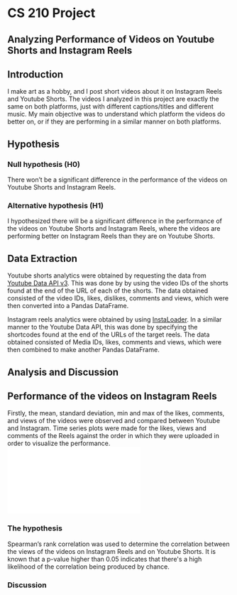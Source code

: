 # CS 210 Project
## Analyzing Performance of Videos on Youtube Shorts and Instagram Reels

## Introduction
I make art as a hobby, and I post short videos about it on Instagram Reels and Youtube Shorts. The videos I analyzed in this project are exactly the same on both platforms, just with different captions/titles and different music. My main objective was to understand which platform the videos do better on, or if they are performing in a similar manner on both platforms. 

## Hypothesis

### Null hypothesis (H0)
There won’t be a significant difference in the performance of the videos on Youtube Shorts and Instagram Reels. 

### Alternative hypothesis (H1)
I hypothesized there will be a significant difference in the performance of the videos on Youtube Shorts and Instagram Reels, where the videos are performing better on Instagram Reels than they are on Youtube Shorts. 

## Data Extraction
Youtube shorts analytics were obtained by requesting the data from [Youtube Data API v3](https://console.cloud.google.com/marketplace/product/google/youtube.googleapis.com?pli=1&project=youtubeanalytics-407616). This was done by by using the video IDs of the shorts found at the end of the URL of each of the shorts. The data obtained consisted of the video IDs, likes, dislikes, comments and views, which were then converted into a Pandas DataFrame. 

Instagram reels analytics were obtained by using [InstaLoader](https://pypi.org/project/instaloader/). In a similar manner to the Youtube Data API, this was done by specifying the shortcodes found at the end of the URLs of the target reels. The data obtained consisted of Media IDs, likes, comments and views, which were then combined to make another Pandas DataFrame.

## Analysis and Discussion

## Performance of the videos on Instagram Reels
Firstly, the mean, standard deviation, min and max of the likes, comments, and views of the videos were observed and compared between Youtube and Instagram. Time series plots were made for the likes, views and comments of the Reels against the order in which they were uploaded in order to visualize the performance. 
![](zeniamazhar.github.io/ig_likes_ts.html)
### The hypothesis
Spearman’s rank correlation was used to determine the correlation between the views of the videos on Instagram Reels and on Youtube Shorts. It is known that a p-value higher than 0.05 indicates that there's a high likelihood of the correlation being produced by chance. 

### Discussion
